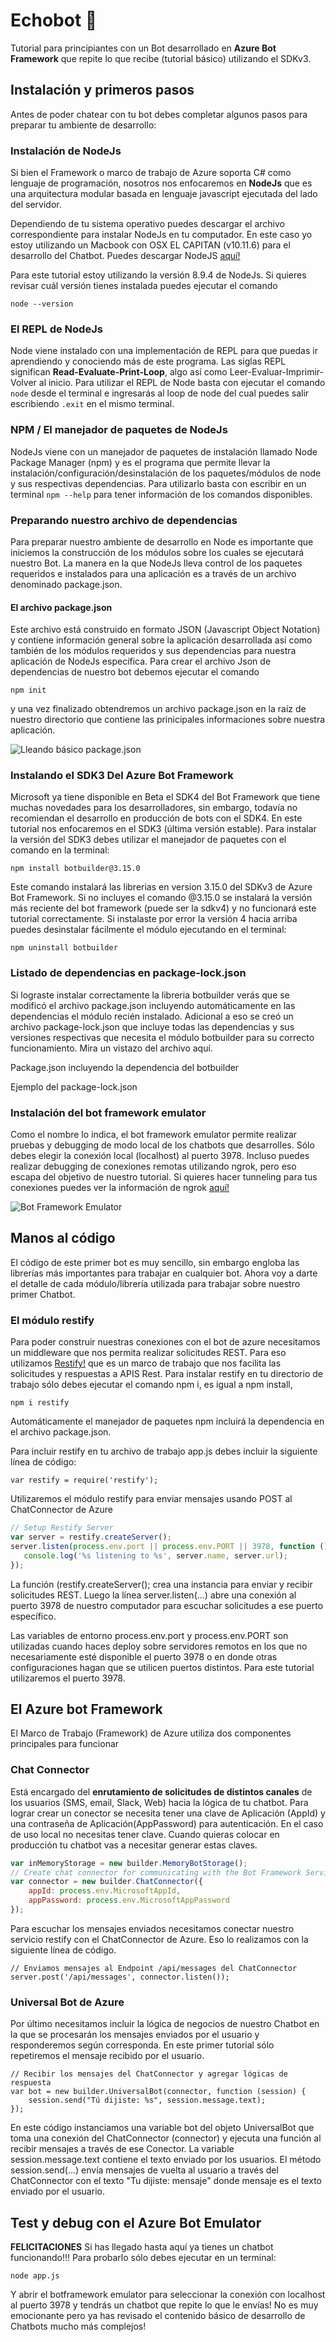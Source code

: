 # Echobot :speech_balloon:
Tutorial para principiantes con un Bot desarrollado en **Azure Bot Framework** que repite lo que recibe (tutorial básico) utilizando el SDKv3.


## Instalación y primeros pasos ## 

Antes de poder chatear con tu bot debes completar algunos pasos para preparar tu ambiente de desarrollo:

### Instalación de NodeJs ###
Si bien el Framework o marco de trabajo de Azure soporta C# como lenguaje de programación, nosotros nos enfocaremos en **NodeJs** que es una arquitectura modular basada en lenguaje javascript ejecutada del lado del servidor.

Dependiendo de tu sistema operativo puedes descargar el archivo correspondiente para instalar NodeJs en tu computador. En este caso yo estoy utilizando un Macbook con OSX EL CAPITAN (v10.11.6) para el desarrollo del Chatbot.
Puedes descargar NodeJS [aquí!](https://nodejs.org/es/)

Para este tutorial estoy utilizando la versión 8.9.4 de NodeJs. Si quieres revisar cuál versión tienes instalada puedes ejecutar el comando 

`node --version`

### El REPL de NodeJs ###

Node viene instalado con una implementación de REPL para que puedas ir aprendiendo y conociendo más de este programa.
Las siglas REPL significan **Read-Evaluate-Print-Loop**, algo así como Leer-Evaluar-Imprimir-Volver al inicio. Para utilizar el REPL de Node basta con ejecutar el comando `node` desde el terminal e ingresarás al loop de node del cual puedes salir escribiendo `.exit` en el mismo terminal.


### NPM / El manejador de paquetes de NodeJs ###
NodeJs viene con un manejador de paquetes de instalación llamado Node Package Manager (npm) y es el programa que permite llevar la instalación/configuración/desinstalación de los paquetes/módulos de node y sus respectivas dependencias.
Para utilizarlo basta con escribir en un terminal `npm --help` para tener información de los comandos disponibles.


### Preparando nuestro archivo de dependencias ###

Para preparar nuestro ambiente de desarrollo en Node es importante que iniciemos la construcción de los módulos sobre los cuales se ejecutará nuestro Bot.
La manera en la que NodeJs lleva control de los paquetes requeridos e instalados para una aplicación es a través de un archivo denominado package.json. 

#### El archivo package.json ####
Este archivo está construido en formato JSON (Javascript Object Notation) y contiene información general sobre la aplicación desarrollada así como también de los módulos requeridos y sus dependencias para nuestra aplicación de NodeJs específica.
Para crear el archivo Json de dependencias de nuestro bot debemos ejecutar el comando

`npm init`

y una vez finalizado obtendremos un archivo package.json en la raíz de nuestro directorio que contiene las prinicipales informaciones sobre nuestra aplicación.

![Lleando básico package.json](imagen_package_basico.png?raw=true "Archivo package.json")

### Instalando el SDK3 Del Azure Bot Framework ###

Microsoft ya tiene disponible en Beta el SDK4 del Bot Framework que tiene muchas novedades para los desarrolladores, sin embargo, todavía no recomiendan el desarrollo en producción de bots con el SDK4. En este tutorial nos enfocaremos en el SDK3 (última versión estable). Para instalar la versión del SDK3 debes utilizar el manejador de paquetes con el comando en la terminal:

`npm install botbuilder@3.15.0`

Este comando instalará las librerias en version 3.15.0 del SDKv3 de Azure Bot Framework. Si no incluyes el comando @3.15.0 se instalará la versión más reciente del bot framework (puede ser la sdkv4) y no funcionará este tutorial correctamente.
Si instalaste por error la versión 4 hacia arriba puedes desinstalar fácilmente el módulo ejecutando en el terminal: 

`npm uninstall botbuilder`

### Listado de dependencias en package-lock.json ###

Si lograste instalar correctamente la libreria botbuilder verás que se modificó el archivo package.json incluyendo automáticamente en las dependencias el módulo recién instalado.
Adicional a eso se creó un archivo package-lock.json que incluye todas las dependencias y sus versiones respectivas que necesita el módulo botbuilder para su correcto funcionamiento.
Mira un vistazo del archivo aquí.

Package.json incluyendo la dependencia del botbuilder



Ejemplo del package-lock.json




### Instalación del bot framework emulator ###

Como el nombre lo indica, el bot framework emulator permite realizar pruebas y debugging de modo local de los chatbots que desarrolles. Sólo debes elegir la conexión local (localhost) al puerto 3978. 
Incluso puedes realizar debugging de conexiones remotas utilizando ngrok, pero eso escapa del objetivo de nuestro tutorial. Si quieres hacer tunneling para tus conexiones puedes ver la información de ngrok [aquí!](https://ngrok.com/)

![Bot Framework Emulator](BotFrameworkEmulator.png?raw=true "Emulador de conversaciones Bot Framework")


## Manos al código ##
El código de este primer bot es muy sencillo, sin embargo engloba las librerías más importantes para trabajar en cualquier bot. Ahora voy a darte el detalle de cada módulo/librería utilizada para trabajar sobre nuestro primer Chatbot.

### El módulo restify ###

Para poder construir nuestras conexiones con el bot de azure necesitamos un middleware que nos permita realizar solicitudes REST. Para eso utilizamos [Restify!](http://restify.com/) que es un marco de trabajo que nos facilita las solicitudes y respuestas a APIS Rest.
Para instalar restify en tu directorio de trabajo sólo debes ejecutar el comando npm i, es igual a npm install, 

```npm i restify```

Automáticamente el manejador de paquetes npm incluirá la dependencia en el archivo package.json.

Para incluir restify en tu archivo de trabajo app.js debes incluir la siguiente línea de código:

```var restify = require('restify');```

Utilizaremos el módulo restify para enviar mensajes usando POST al ChatConnector de Azure

```javascript
// Setup Restify Server
var server = restify.createServer();
server.listen(process.env.port || process.env.PORT || 3978, function () {
   console.log('%s listening to %s', server.name, server.url); 
});
```

La función (restify.createServer(); crea una instancia para enviar y recibir solicitudes REST. Luego la línea server.listen(...) abre una conexión al puerto 3978 de nuestro computador para escuchar solicitudes a ese puerto específico.

Las variables de entorno process.env.port y process.env.PORT son utilizadas cuando haces deploy sobre servidores remotos en los que no necesariamente esté disponible el puerto 3978 o en donde otras configuraciones hagan que se utilicen puertos distintos. Para este tutorial utilizaremos el puerto 3978.



## El Azure bot Framework ##

El Marco de Trabajo (Framework) de Azure utiliza dos componentes principales para funcionar

### Chat Connector ###

Está encargado del **enrutamiento de solicitudes de distintos canales** de los usuarios (SMS, email, Slack, Web) hacia la lógica de tu chatbot. Para lograr crear un conector se necesita tener una clave de Aplicación (AppId) y una contraseña de Aplicación(AppPassword) para autenticación. En el caso de uso local no necesitas tener clave. Cuando quieras colocar en producción tu chatbot vas a necesitar generar estas claves.
```javascript
var inMemoryStorage = new builder.MemoryBotStorage();
// Create chat connector for communicating with the Bot Framework Service
var connector = new builder.ChatConnector({
    appId: process.env.MicrosoftAppId,
    appPassword: process.env.MicrosoftAppPassword
});
```
Para escuchar los mensajes enviados necesitamos conectar nuestro servicio restify con el ChatConnector de Azure. 
Eso lo realizamos con la siguiente línea de código.
```
// Enviamos mensajes al Endpoint /api/messages del ChatConnector 
server.post('/api/messages', connector.listen());
```
### Universal Bot de Azure ###

Por último necesitamos incluir la lógica de negocios de nuestro Chatbot en la que se procesarán los mensajes enviados por el usuario y responderemos según corresponda. En este primer tutorial sólo repetiremos el mensaje recibido por el usuario.
```
// Recibir los mensajes del ChatConnector y agregar lógicas de respuesta
var bot = new builder.UniversalBot(connector, function (session) {
    session.send("Tú dijiste: %s", session.message.text);
});
```
En este código instanciamos una variable bot del objeto UniversalBot que toma una conexión del ChatConnector (connector) y ejecuta una función al recibir mensajes a través de ese Conector.
La variable session.message.text contiene el texto enviado por los usuarios.
El método session.send(...) envía mensajes de vuelta al usuario a través del ChatConnector con el texto "Tu dijiste: mensaje" donde mensaje es el texto enviado por el usuario.



## Test y debug con el Azure Bot Emulator ##

**FELICITACIONES** 
Si has llegado hasta aquí ya tienes un chatbot funcionando!!!
Para probarlo sólo debes ejecutar en un terminal:

```
node app.js

```
Y abrir el botframework emulator para seleccionar la conexión con localhost al puerto 3978 y tendrás un chatbot que repite lo que le envías! No es muy emocionante pero ya has revisado el contenido básico de desarrollo de Chatbots mucho más complejos!



